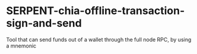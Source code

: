 # SERPENT-chia-offline-transaction-sign-and-send
Tool that can send funds out of a wallet through the full node RPC, by using a mnemonic
